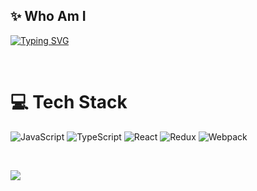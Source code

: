 ## ✨ Who Am I

[![Typing SVG](https://readme-typing-svg.demolab.com?font=Fira+Code&pause=1000&width=435&lines=Frontend+Developer)](https://git.io/typing-svg)

<br>

# 💻 Tech Stack
![JavaScript](https://img.shields.io/badge/javascript-%23323330.svg?style=for-the-badge&logo=javascript&logoColor=%23F7DF1E) ![TypeScript](https://img.shields.io/badge/typescript-%23007ACC.svg?style=for-the-badge&logo=typescript&logoColor=white) ![React](https://img.shields.io/badge/react-%23039BE5.svg?style=for-the-badge&logo=react) ![Redux](https://img.shields.io/badge/redux-%23D42029.svg?style=for-the-badge&logo=redux&logoColor=white) ![Webpack](https://img.shields.io/badge/webpack-%238DD6F9.svg?style=for-the-badge&logo=webpack&logoColor=black) 

<br>


[![](https://visitcount.itsvg.in/api?id=nikmihalevich&label=Profile%20Views&color=12&icon=5&pretty=false)](https://visitcount.itsvg.in)
